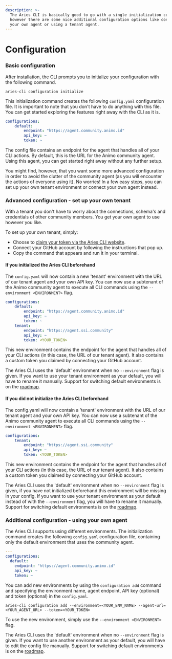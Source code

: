 ```yaml
---
description: >-
  The Aries CLI is basically good to go with a single initialization command,
  however there are some nice additional configuration options like connecting
  your own agent or using a tenant agent.
---
```


# Configuration

### Basic configuration&#x20;

After installation, the CLI prompts you to initialize your configuration with the following command.

```
aries-cli configuration initialize
```

This initialization command creates the following `config.yaml` configuration file. It is important to note that you don't have to do anything with this file. You can get started exploring the features right away with the CLI as it is.

```yaml
configurations: 
    default: 
        endpoint: "https://agent.community.animo.id" 
        api_key: ~ 
        token: ~ 
```

The config file contains an endpoint for the agent that handles all of your CLI actions. By default, this is the URL for the Animo community agent. Using this agent, you can get started right away without any further setup.&#x20;

You might find, however, that you want some more advanced configuration in order to avoid the clutter of the community agent (as you will encounter the actions of everyone using it). No worries! In a few easy steps, you can set up your own tenant environment or connect your own agent instead.

### Advanced configuration - set up your own tenant&#x20;

With a tenant you don't have to worry about the connections, schema's and credentials of other community members. You get your own agent to use however you like.&#x20;

To set up your own tenant, simply:&#x20;

* Choose to [claim your token via the Aries CLI website](https://aries-cli.animo.id).&#x20;
* Connect your GitHub account by following the instructions that pop up.&#x20;
* Copy the command that appears and run it in your terminal.&#x20;

#### If you initialized the Aries CLI beforehand

The `config.yaml` will now contain a new 'tenant' environment with the URL of our tenant agent and your own API key. You can now use a subtenant of the Animo community agent to execute all CLI commands using the `--environment <ENVIRONMENT>` flag.

```yaml
configurations: 
    default: 
        endpoint: "https://agent.community.animo.id" 
        api_key: ~ 
        token: ~ 
    tenant: 
        endpoint: "https://agent.ssi.community" 
        api_key: ~ 
        token: <YOUR_TOKEN>

```

This new environment contains the endpoint for the agent that handles all of your CLI actions (in this case, the URL of our tenant agent). It also contains a custom token you claimed by connecting your GitHub account.&#x20;

The Aries CLI uses the 'default' environment  when no `--environment` flag is given. If you want to use your tenant environment as your default, you will have to rename it manually. Support for switching default environments is on the [roadmap](../community/roadmap.md).&#x20;

#### If you did not initialize the Aries CLI beforehand

The config.yaml will now contain a 'tenant' environment with the URL of our tenant agent and your own API key. You can now use a subtenant of the Animo community agent to execute all CLI commands using the `--environment <ENVIRONMENT>` flag.&#x20;

```yaml
configurations: 
    tenant: 
        endpoint: "https://agent.ssi.community" 
        api_key: ~ 
        token: <YOUR_TOKEN>
```

This new environment contains the endpoint for the agent that handles all of your CLI actions (in this case, the URL of our tenant agent). It also contains a custom token you claimed by connecting your GitHub account.&#x20;

The Aries CLI uses the 'default' environment  when no `--environment` flag is given, if you have not initialized beforehand this environment will be missing in your config. If you want to use your tenant environment as your default instead of with the `--environment` flag, you will have to rename it manually. Support for switching default environments is on the [roadmap](../community/roadmap.md).&#x20;



### Additional configuration - using your own agent

The Aries CLI supports using different environments. The initialization command creates the following `config.yaml` configuration file, containing only the default environment that uses the community agent.

```yaml
---
configurations:
  default:
    endpoint: "https://agent.community.animo.id"
    api_key: ~
    token: ~

```

You can add new environments by using the `configuration add` command and specifying the environment name, agent endpoint, API key (optional) and token (optional) in the `config.yaml`.&#x20;

```
aries-cli configuration add --environment=<YOUR_ENV_NAME> --agent-url=<YOUR_AGENT_URL> --token=<YOUR_TOKEN>
```

To use the new environment, simply use the `--environment <ENVIRONMENT>` flag.

The Aries CLI uses the 'default' environment  when no `--environment` flag is given. If you want to use another environment as your default, you will have to edit the config file manually. Support for switching default environments is on the [roadmap](../community/roadmap.md).&#x20;



